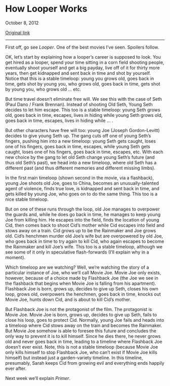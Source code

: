 How Looper Works
================

October 8, 2012

[Original link](http://www.aaronsw.com/weblog/looperexplained)

* * * * *

First off, go see *Looper*. One of the best movies I’ve seen. Spoilers
follow.

OK, let’s start by explaining how a looper’s career is supposed to look.
You get hired as a looper, spend your time sitting in a corn field
shooting people, eventually shoot yourself and get a big payday, live
off of it for thirty more years, then get kidnapped and sent back in
time and shot by yourself. Notice that this is a stable timeloop: young
you grows old, goes back in time, gets shot by young you, who grows old,
goes back in time, gets shot by young you, who grows old … etc.

But time travel doesn’t eliminate free will. We see this with the case
of Seth (Paul Dano / Frank Brennan). Instead of shooting Old Seth, Young
Seth decides to let him escape. This too is a stable timeloop: young
Seth grows old, goes back in time, escapes, lives in hiding while young
Seth grows old, goes back in time, escapes, lives in hiding while … .

But other characters have free will too: young Joe (Joseph
Gordon-Levitt) decides to give young Seth up. The gang cuts off one of
young Seth’s fingers, pushing him into a new timeloop: young Seth gets
caught, loses one of his fingers, goes back in time, escapes, while
young Seth gets caught, loses one of his fingers, goes back in time,
escapes, etc. With each new choice by the gang to let old Seth change
young Seth’s future (and thus old Seth’s past), we head into a new
timeloop, where old Seth has a different past (and thus different
memories and different missing limbs).

In the first main timeloop (shown second in the movie, via a flashback),
young Joe shoots old Joe, goes to China, becomes an unusually-talented
agent of violence, finds true love, is kidnapped and sent back in time,
and gets killed by young Joe, who goes on to do the same thing. This too
is a nice stable timeloop.

But on one of these runs through the loop, old Joe manages to overpower
the guards and, while he does go back in time, he manages to keep young
Joe from killing him. He escapes into the field, finds the location of
young Cid, then comes back to shoot Cid’s mother while Cid escapes into
field and stows away on a train. Cid grows up to be the Rainmaker and
Joe grows old. Cid’s henchmen murder old Joe’s wife but are overpowered
by old Joe, who goes back in time to try again to kill Cid, who again
escapes to become the Rainmaker and kill Joe’s wife. This too is a
stable timeloop, although we see some of it only in speculative
flash-forwards (I’ll explain why in a moment).

Which timeloop are we watching? Well, we’re watching the story of a
particular instance of Joe, who we’ll call Movie Joe. Movie Joe only
exists, however, because of a choice made by Flashback Joe (the Joe we
see in the flashback that begins when Movie Joe is falling from his
apartment). Flashback Joe is born, grows up, decides to give up Seth,
closes his own loop, grows old, overpowers the henchmen, goes back in
time, knocks out Movie Joe, hunts down Cid, and is about to kill Cid’s
mother.

But Flashback Joe is not the protagonist of the film. The protagonist is
Movie Joe. Movie Joe is born, grows up, decides to give up Seth, fails
to close his loop, goes to protect Cid. Normally, young Joe fails and
heads into a timeloop where Cid stows away on the train and becomes the
Rainmaker. But Movie Joe somehow is able to foresee this future and
concludes the only way to prevent it is to kill himself. Since he dies
there, he never grows old and never goes back in time, leading to a
timeline where Flashback Joe doesn’t ever exist. Note, this is not a
stable timeloop (because Movie Joe only kills himself to stop Flashback
Joe, who can’t exist if Movie Joe kills himself) but instead just a
garden-variety timeline. In this timeline, presumably, Sarah keeps Cid
from growing evil and everything ends happily ever after.

Next week we’ll explain *Primer*.

